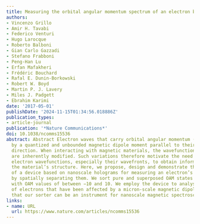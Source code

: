 ```yaml
---
title: Measuring the orbital angular momentum spectrum of an electron beam
authors:
- Vincenzo Grillo
- Amir H. Tavabi
- Federico Venturi
- Hugo Larocque
- Roberto Balboni
- Gian Carlo Gazzadi
- Stefano Frabboni
- Peng-Han Lu
- Erfan Mafakheri
- Frédéric Bouchard
- Rafal E. Dunin-Borkowski
- Robert W. Boyd
- Martin P. J. Lavery
- Miles J. Padgett
- Ebrahim Karimi
date: '2017-05-01'
publishDate: '2024-11-15T01:34:56.018886Z'
publication_types:
- article-journal
publication: '*Nature Communications*'
doi: 10.1038/ncomms15536
abstract: Abstract Electron waves that carry orbital angular momentum (OAM) are characterized
  by a quantized and unbounded magnetic dipole moment parallel to their propagation
  direction. When interacting with magnetic materials, the wavefunctions of such electrons
  are inherently modified. Such variations therefore motivate the need to analyse
  electron wavefunctions, especially their wavefronts, to obtain information regarding
  the material’s structure. Here, we propose, design and demonstrate the performance
  of a device based on nanoscale holograms for measuring an electron’s OAM components
  by spatially separating them. We sort pure and superposed OAM states of electrons
  with OAM values of between −10 and 10. We employ the device to analyse the OAM spectrum
  of electrons that have been affected by a micron-scale magnetic dipole, thus establishing
  that our sorter can be an instrument for nanoscale magnetic spectroscopy.
links:
- name: URL
  url: https://www.nature.com/articles/ncomms15536
---
```

